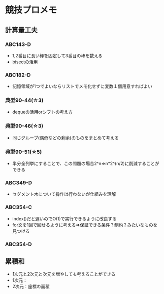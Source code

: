 # 競技プロメモ
## 計算量工夫
### ABC143-D
- 1,2番目に長い棒を固定して3番目の棒を数える
- bisectの活用

### ABC182-D
- 記憶領域が1つでよいならリストでメモ化せずに変数１個用意すればよい

### 典型90-44(☆3)
- dequeの活用orシフトの考え方
### 典型90-46(☆3)
- 同じグループ(偶奇などの剰余)のものをまとめて考える
### 典型90-51(☆5)
- 半分全列挙にすることで、この問題の場合2^n⇒n*2^(n/2)に削減することができる
### ABC349-D
- セグメント木について操作は行わないが仕組みを理解
### ABC354-C
- index()だと遅いのでO(1)で実行できるように改良する
- for文を1回で回せるように考える⇒保証できる条件？制約？みたいなものを見つける
### ABC354-D

## 累積和
- 1次元と2次元と次元を増やしても考えることができる
- 1次元：
- 2次元：座標の面積
